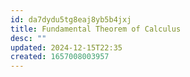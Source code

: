 ```yaml
---
id: da7dydu5tg8eaj8yb5b4jxj
title: Fundamental Theorem of Calculus
desc: ""
updated: 2024-12-15T22:35
created: 1657008003957
---
```


